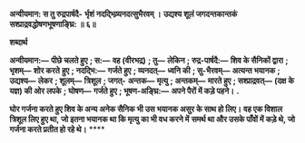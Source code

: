 **अन्वीयमान: स तु रुद्रपार्षदै-** **र्भृशं नदद्भिव्र्यनदत्सुभैरवम् ।** **उद्यश्य शूलं जगदन्तकान्तकं** **सश्प्राद्रवद्धोषणभूषणाङ्घ्रि: ॥ ६॥** 

**शब्दार्थ** 

**अन्वीयमान:—** **पीछे चलते हुए** **; स:—** **वह (वीरभद्र)** **; तु—** **लेकिन** **; रुद्र-पार्षदै:—** **शिव के सैनिकों द्वारा** **; भृशम्—** **शोर करते** **हुए** **; नदद्भि:—** **गर्जते हुए** **; व्यनदत्—** **ध्वनि की** **; सु-भैरवम्—** **अत्यन्त भयानक** **; उद्यश्य—** **लेकर** **; शूलम्—** **त्रिशूल** **; जगत्-** **अन्तक—** **मृत्यु** **; अन्तकम्—** **मारते हुए** **; सश्प्राद्रवत्—** **(दक्ष के यज्ञ) की ओर लपके** **; घोषण—** **गर्जते हुए** **; भूषण-अङ्घ्रि:—** **अपने पैरों में कड़े पहने।** **.** 

**घोर गर्जना करते हुए शिव के अन्य अनेक सैनिक भी उस भयानक असुर के साथ हो लिए।** **वह एक विशाल त्रिशूल लिए हुए था, जो इतना भयानक था कि मृत्यु का भी वध करने में** **समर्थ था और उसके पाँवों में कड़े थे, जो गर्जना करते प्रतीत हो रहे थे।** **** 